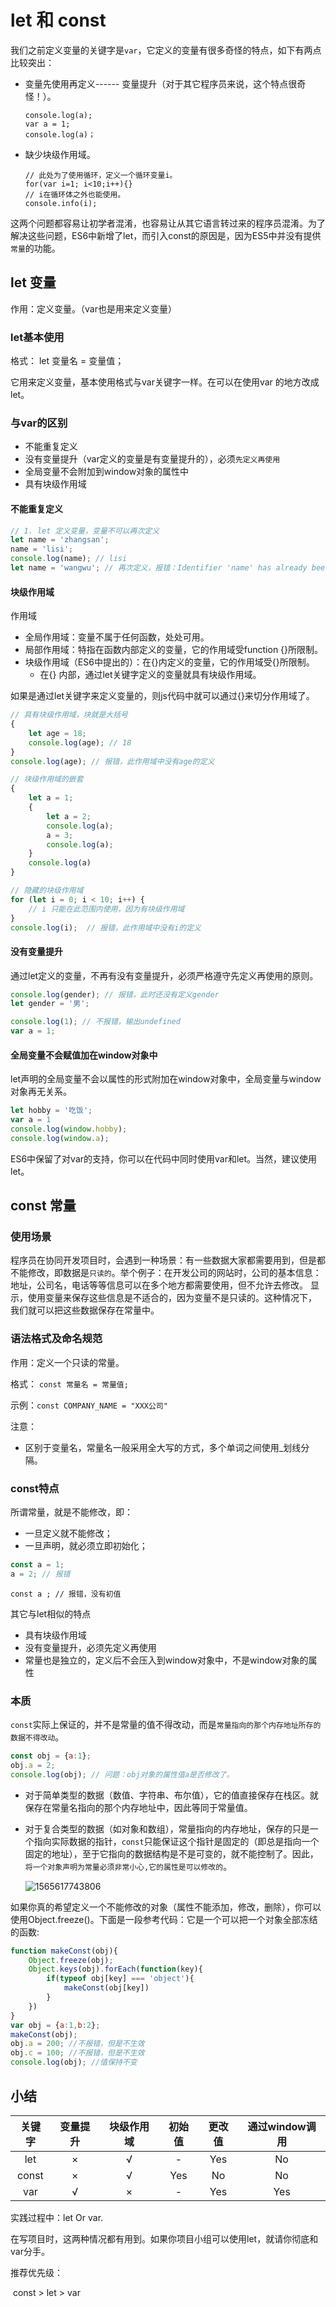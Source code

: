 # let 和 const

我们之前定义变量的关键字是`var`，它定义的变量有很多奇怪的特点，如下有两点比较突出：

- 变量先使用再定义------ 变量提升（对于其它程序员来说，这个特点很奇怪！）。

  ```
  console.log(a);
  var a = 1;
  console.log(a)；
  ```

- 缺少块级作用域。

  ```
  // 此处为了使用循环，定义一个循环变量i。
  for(var i=1; i<10;i++){}
  // i在循环体之外也能使用。
  console.info(i);
  ```

这两个问题都容易让初学者混淆，也容易让从其它语言转过来的程序员混淆。为了解决这些问题，ES6中新增了let，而引入const的原因是，因为ES5中并没有提供`常量`的功能。



## let 变量

作用：定义变量。（var也是用来定义变量）

### let基本使用

格式： let 变量名 = 变量值；

它用来定义变量，基本使用格式与var关键字一样。在可以在使用var 的地方改成let。

### 与var的区别

- 不能重复定义
- 没有变量提升（var定义的变量是有变量提升的），必须`先定义再使用`
- 全局变量不会附加到window对象的属性中
- 具有块级作用域



#### 不能重复定义

```js
// 1. let 定义变量，变量不可以再次定义
let name = 'zhangsan';
name = 'lisi';
console.log(name); // lisi
let name = 'wangwu'; // 再次定义，报错：Identifier 'name' has already been declared
```

#### 块级作用域

作用域

- 全局作用域：变量不属于任何函数，处处可用。
- 局部作用域：特指在函数内部定义的变量，它的作用域受function {}所限制。
- 块级作用域（ES6中提出的）：在{}内定义的变量，它的作用域受{}所限制。
  - 在{} 内部，通过let关键字定义的变量就具有块级作用域。

如果是通过let关键字来定义变量的，则js代码中就可以通过{}来切分作用域了。

```js
// 具有块级作用域，块就是大括号
{
    let age = 18;
    console.log(age); // 18
}
console.log(age); // 报错，此作用域中没有age的定义

// 块级作用域的嵌套
{
    let a = 1;
    {
        let a = 2;
        console.log(a);
        a = 3;
        console.log(a);
    }
    console.log(a)
}

// 隐藏的块级作用域
for (let i = 0; i < 10; i++) {
    // i 只能在此范围内使用，因为有块级作用域
}
console.log(i);  // 报错，此作用域中没有i的定义
```



#### 没有变量提升

通过let定义的变量，不再有没有变量提升，必须严格遵守先定义再使用的原则。

```js
console.log(gender); // 报错，此时还没有定义gender
let gender = '男'; 

console.log(1); // 不报错，输出undefined
var a = 1; 
```



#### 全局变量不会赋值加在window对象中

let声明的全局变量不会以属性的形式附加在window对象中，全局变量与window对象再无关系。

```js
let hobby = '吃饭';
var a = 1
console.log(window.hobby); 
console.log(window.a); 
```



ES6中保留了对var的支持，你可以在代码中同时使用var和let。当然，建议使用let。

## const 常量

### 使用场景

程序员在协同开发项目时，会遇到一种场景：有一些数据大家都需要用到，但是都不能修改，即数据是`只读的`。举个例子：在开发公司的网站时，公司的基本信息：地址，公司名，电话等等信息可以在多个地方都需要使用，但不允许去修改。 显示，使用变量来保存这些信息是不适合的，因为变量不是只读的。这种情况下， 我们就可以把这些数据保存在常量中。

### 语法格式及命名规范

作用：定义一个只读的常量。

格式： `const 常量名 = 常量值;`

示例：`const COMPANY_NAME = "XXX公司"`

注意：

- 区别于变量名，常量名一般采用全大写的方式，多个单词之间使用_划线分隔。

### const特点

所谓常量，就是不能修改，即：

- 一旦定义就不能修改；
- 一旦声明，就必须立即初始化；


```javascript
const a = 1;
a = 2; // 报错
```

```
const a ; // 报错，没有初值
```



其它与let相似的特点

- 具有块级作用域
- 没有变量提升，必须先定义再使用
- 常量也是独立的，定义后不会压入到window对象中，不是window对象的属性

### 本质

`const`实际上保证的，并不是常量的值不得改动，而是`常量指向的那个内存地址所存的数据不得改动`。

```javascript
const obj = {a:1};
obj.a = 2;
console.log(obj); // 问题：obj对象的属性值a是否修改了。
```

- 对于简单类型的数据（数值、字符串、布尔值），它的值直接保存在栈区。就保存在常量名指向的那个内存地址中，因此等同于常量值。

- 对于复合类型的数据（如对象和数组），常量指向的内存地址，保存的只是一个指向实际数据的指针，`const`只能保证这个指针是固定的（即总是指向一个固定的地址），至于它指向的数据结构是不是可变的，就不能控制了。因此，`将一个对象声明为常量必须非常小心,它的属性是可以修改的`。

  ![1565617743806](asset/1565617743806.png)

如果你真的希望定义一个不能修改的对象（属性不能添加，修改，删除），你可以使用Object.freeze()。下面是一段参考代码：它是一个可以把一个对象全部冻结的函数:

```javascript
function makeConst(obj){
	Object.freeze(obj);
	Object.keys(obj).forEach(function(key){
		if(typeof obj[key] === 'object'){
			makeConst(obj[key])
		}
	})
}
var obj = {a:1,b:2};
makeConst(obj);
obj.a = 200; //不报错，但是不生效
obj.c = 100; //不报错，但是不生效
console.log(obj); //值保持不变
```



## 小结

| 关键字 | 变量提升 | 块级作用域 | 初始值 | 更改值 | 通过window调用 |
| :----: | :------: | :--------: | :----: | :----: | :------------: |
|  let   |    ×     |     √      |   -    |  Yes   |       No       |
| const  |    ×     |     √      |  Yes   |   No   |       No       |
|  var   |    √     |     ×      |   -    |  Yes   |      Yes       |

实践过程中：let Or var.

在写项目时，这两种情况都有用到。如果你项目小组可以使用let，就请你彻底和var分手。

推荐优先级：

​	const > let > var